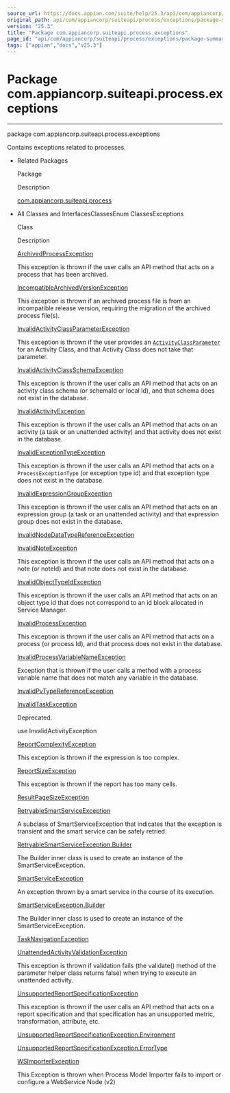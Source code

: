 ```yaml
---
source_url: https://docs.appian.com/suite/help/25.3/api/com/appiancorp/suiteapi/process/exceptions/package-summary.html
original_path: api/com/appiancorp/suiteapi/process/exceptions/package-summary.html
version: "25.3"
title: "Package com.appiancorp.suiteapi.process.exceptions"
page_id: "api/com/appiancorp/suiteapi/process/exceptions/package-summary"
tags: ["appian","docs","v25.3"]
---
```



# Package com.appiancorp.suiteapi.process.exceptions

* * *

package com.appiancorp.suiteapi.process.exceptions

Contains exceptions related to processes.

-   Related Packages

    Package

    Description

    [com.appiancorp.suiteapi.process](../package-summary.html)

-   All Classes and InterfacesClassesEnum ClassesExceptions

    Class

    Description

    [ArchivedProcessException](ArchivedProcessException.html "class in com.appiancorp.suiteapi.process.exceptions")

    This exception is thrown if the user calls an API method that acts on a process that has been archived.

    [IncompatibleArchivedVersionException](IncompatibleArchivedVersionException.html "class in com.appiancorp.suiteapi.process.exceptions")

    This exception is thrown if an archived process file is from an incompatible release version, requiring the migration of the archived process file(s).

    [InvalidActivityClassParameterException](InvalidActivityClassParameterException.html "class in com.appiancorp.suiteapi.process.exceptions")

    This exception is thrown if the user provides an [`ActivityClassParameter`](../ActivityClassParameter.html "class in com.appiancorp.suiteapi.process") for an Activity Class, and that Activity Class does not take that parameter.

    [InvalidActivityClassSchemaException](InvalidActivityClassSchemaException.html "class in com.appiancorp.suiteapi.process.exceptions")

    This exception is thrown if the user calls an API method that acts on an activity class schema (or schemaId or local Id), and that schema does not exist in the database.

    [InvalidActivityException](InvalidActivityException.html "class in com.appiancorp.suiteapi.process.exceptions")

    This exception is thrown if the user calls an API method that acts on an activity (a task or an unattended activity) and that activity does not exist in the database.

    [InvalidExceptionTypeException](InvalidExceptionTypeException.html "class in com.appiancorp.suiteapi.process.exceptions")

    This exception is thrown if the user calls an API method that acts on a `ProcessExceptionType` (or exception type id) and that exception type does not exist in the database.

    [InvalidExpressionGroupException](InvalidExpressionGroupException.html "class in com.appiancorp.suiteapi.process.exceptions")

    This exception is thrown if the user calls an API method that acts on an expression group (a task or an unattended activity) and that expression group does not exist in the database.

    [InvalidNodeDataTypeReferenceException](InvalidNodeDataTypeReferenceException.html "class in com.appiancorp.suiteapi.process.exceptions")

    [InvalidNoteException](InvalidNoteException.html "class in com.appiancorp.suiteapi.process.exceptions")

    This exception is thrown if the user calls an API method that acts on a note (or noteId) and that note does not exist in the database.

    [InvalidObjectTypeIdException](InvalidObjectTypeIdException.html "class in com.appiancorp.suiteapi.process.exceptions")

    This exception is thrown if the user calls an API method that acts on an object type id that does not correspond to an id block allocated in Service Manager.

    [InvalidProcessException](InvalidProcessException.html "class in com.appiancorp.suiteapi.process.exceptions")

    This exception is thrown if the user calls an API method that acts on a process (or process Id), and that process does not exist in the database.

    [InvalidProcessVariableNameException](InvalidProcessVariableNameException.html "class in com.appiancorp.suiteapi.process.exceptions")

    Exception that is thrown if the user calls a method with a process variable name that does not match any variable in the database.

    [InvalidPvTypeReferenceException](InvalidPvTypeReferenceException.html "class in com.appiancorp.suiteapi.process.exceptions")

    [InvalidTaskException](InvalidTaskException.html "class in com.appiancorp.suiteapi.process.exceptions")

    Deprecated.

    use InvalidActivityException

    [ReportComplexityException](ReportComplexityException.html "class in com.appiancorp.suiteapi.process.exceptions")

    This exception is thrown if the expression is too complex.

    [ReportSizeException](ReportSizeException.html "class in com.appiancorp.suiteapi.process.exceptions")

    This exception is thrown if the report has too many cells.

    [ResultPageSizeException](ResultPageSizeException.html "class in com.appiancorp.suiteapi.process.exceptions")

    [RetryableSmartServiceException](RetryableSmartServiceException.html "class in com.appiancorp.suiteapi.process.exceptions")

    A subclass of SmartServiceException that indicates that the exception is transient and the smart service can be safely retried.

    [RetryableSmartServiceException.Builder](RetryableSmartServiceException.Builder.html "class in com.appiancorp.suiteapi.process.exceptions")

    The Builder inner class is used to create an instance of the SmartServiceException.

    [SmartServiceException](SmartServiceException.html "class in com.appiancorp.suiteapi.process.exceptions")

    An exception thrown by a smart service in the course of its execution.

    [SmartServiceException.Builder](SmartServiceException.Builder.html "class in com.appiancorp.suiteapi.process.exceptions")

    The Builder inner class is used to create an instance of the SmartServiceException.

    [TaskNavigationException](TaskNavigationException.html "class in com.appiancorp.suiteapi.process.exceptions")

    [UnattendedActivityValidationException](UnattendedActivityValidationException.html "class in com.appiancorp.suiteapi.process.exceptions")

    This exception is thrown if validation fails (the validate() method of the parameter helper class returns false) when trying to execute an unattended activity.

    [UnsupportedReportSpecificationException](UnsupportedReportSpecificationException.html "class in com.appiancorp.suiteapi.process.exceptions")

    This exception is thrown if the user calls an API method that acts on a report specification and that specification has an unsupported metric, transformation, attribute, etc.

    [UnsupportedReportSpecificationException.Environment](UnsupportedReportSpecificationException.Environment.html "enum class in com.appiancorp.suiteapi.process.exceptions")

    [UnsupportedReportSpecificationException.ErrorType](UnsupportedReportSpecificationException.ErrorType.html "enum class in com.appiancorp.suiteapi.process.exceptions")

    [WSImporterException](WSImporterException.html "class in com.appiancorp.suiteapi.process.exceptions")

    This Exception is thrown when Process Model Importer fails to import or configure a WebService Node (v2)
